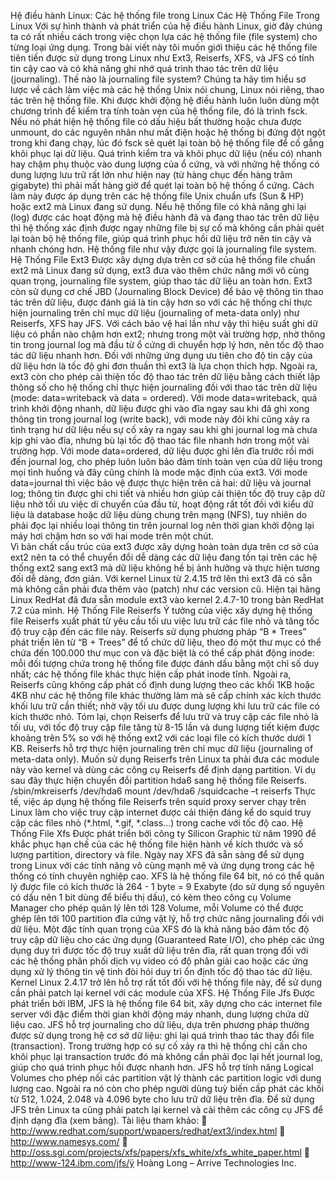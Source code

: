 Hệ điều hành Linux: Các hệ thống file trong Linux 
Các Hệ Thống File Trong Linux
Với sự hình thành và phát triển của hệ điều hành Linux, giờ đây chúng ta có rất nhiều cách trong việc chọn lựa các hệ thống file (file system) cho từng loại ứng dụng. Trong bài viết này tôi muốn giới thiệu các hệ thống file tiên tiến được sử dụng trong Linux như Ext3, Reiserfs, XFS, và JFS có tính tin cậy cao và có khả năng ghi nhớ quá trình thao tác trên dữ liệu (journaling). 
Thế nào là journaling file system?
Chúng ta hãy tìm hiểu sơ lược về cách làm việc mà các hệ thống Unix nói chung, Linux nói riêng, thao tác trên hệ thống file. Khi được khởi động hệ điều hành luôn luôn dùng một chương trình để kiểm tra tính toàn vẹn của hệ thống file, đó là trình fsck. Nếu nó phát hiện hệ thống file có dấu hiệu bất thường hoặc chưa được unmount, do các nguyên nhân như mất điện hoặc hệ thống bị đứng đột ngột trong khi đang chạy, lúc đó fsck sẽ quét lại toàn bộ hệ thống file để cố gắng khôi phục lại dữ liệu. Quá trình kiểm tra và khôi phục dữ liệu (nếu có) nhanh hay chậm phụ thuộc vào dung lượng của ổ cứng, và với những hệ thống có dung lượng lưu trữ rất lớn như hiện nay (từ hàng chục đến hàng trăm gigabyte) thì phải mất hàng giờ để quét lại toàn bộ hệ thống ổ cứng. Cách làm này được áp dụng trên các hệ thống file Unix chuẩn ufs (Sun & HP) hoặc ext2 mà Linux đang sử dụng.
Nếu hệ thống file có khả năng ghi lại (log) được các hoạt động mà hệ điều hành đã và đang thao tác trên dữ liệu thì hệ thống xác định được ngay những file bị sự cố mà không cần phải quét lại toàn bộ hệ thống file, giúp quá trình phục hồi dữ liệu trở nên tin cậy và nhanh chóng hơn. Hệ thống file như vậy được gọi là journaling file system.
Hệ Thống File Ext3
Được xây dựng dựa trên cơ sở của hệ thống file chuẩn ext2 mà Linux đang sử dụng, ext3 đưa vào thêm chức năng mới vô cùng quan trọng, journaling file system, giúp thao tác dữ liệu an toàn hơn. Ext3 còn sử dụng cơ chế JBD (Journaling Block Device) để bảo vệ thông tin thao tác trên dữ liệu, được đánh giá là tin cậy hơn so với các hệ thống chỉ thực hiện journaling trên chỉ mục dữ liệu (journaling of meta-data only) như Reiserfs, XFS hay JFS. Với cách bảo vệ hai lần như vậy thì hiệu suất ghi dữ liệu có phần nào chậm hơn ext2; nhưng trong một vài trường hợp, nhờ thông tin trong journal log mà đầu từ ổ cứng di chuyển hợp lý hơn, nên tốc độ thao tác dữ liệu nhanh hơn. Đối với những ứng dụng ưu tiên cho độ tin cậy của dữ liệu hơn là tốc độ ghi đơn thuần thì ext3 là lựa chọn thích hợp. Ngoài ra, ext3 còn cho phép cải thiện tốc độ thao tác trên dữ liệu bằng cách thiết lập thông số cho hệ thống chỉ thực hiện journaling đối với thao tác trên dữ liệu (mode: data=writeback và data = ordered).
Với mode data=writeback, quá trình khởi động nhanh, dữ liệu được ghi vào đĩa ngay sau khi đã ghi xong thông tin trong journal log (write back), với mode này đôi khi cũng xảy ra tình trạng hư dữ liệu nếu sự cố xảy ra ngay sau khi ghi journal log mà chưa kịp ghi vào đĩa, nhưng bù lại tốc độ thao tác file nhanh hơn trong một vài trường hợp. Với mode data=ordered, dữ liệu được ghi lên đĩa trước rồi mới đến journal log, cho phép luôn luôn bảo đảm tính toàn vẹn của dữ liệu trong mọi tình huống và đây cũng chính là mode mặc định của ext3. Với mode data=journal thì việc bảo vệ được thực hiện trên cả hai: dữ liệu và journal log; thông tin được ghi chi tiết và nhiều hơn giúp cải thiện tốc độ truy cập dữ liệu nhờ tối ưu việc di chuyển của đầu từ, hoạt động rất tốt đối với kiểu dữ liệu là database hoặc dữ liệu dùng chung trên mạng (NFS), tuy nhiên do phải đọc lại nhiều loại thông tin trên journal log nên thời gian khởi động lại máy hơi chậm hơn so với hai mode trên một chút.   
Vì bản chất cấu trúc của ext3 được xây dựng hoàn toàn dựa trên cơ sở của ext2 nên ta có thể chuyển đổi dễ dàng các dữ liệu đang tồn tại trên các hệ thống ext2 sang ext3 mà dữ liệu không hề bị ảnh hưởng và thực hiện tương đối dễ dàng, đơn giản. Với kernel Linux từ 2.4.15 trở lên thì ext3 đã có sẵn mà không cần phải đưa thêm vào (patch) như các version cũ. Hiện tại hãng Linux RedHat đã đưa sẵn module ext3 vào kernel 2.4.7-10 trong bản RedHat 7.2 của mình. 
Hệ Thống File Reiserfs
Ý tưởng của việc xây dựng hệ thống file Reiserfs xuất phát từ yêu cầu tối ưu việc lưu trữ các file nhỏ và tăng tốc độ truy cập đến các file này. Reiserfs sử dụng phương pháp “B * Trees”  phát triển lên từ  “B + Trees” để tổ chức dữ liệu, theo đó một thư mục có thể chứa đến 100.000 thư mục con và đặc biệt là có thể cấp phát động inode: mỗi đối tượng chứa trong hệ thống file được đánh dấu bằng một chỉ số duy nhất; các hệ thống file khác thực hiện cấp phát inode tĩnh. Ngoài ra, Reiserfs cũng không cấp phát cố định dung lượng theo các khối 1KB hoặc 4KB như các hệ thống file khác thường làm mà sẽ cấp chính xác kích thước khối lưu trữ cần thiết; nhờ vậy tối ưu được dung lượng khi lưu trữ các file có kích thước nhỏ.
Tóm lại, chọn Reiserfs để lưu trữ và truy cập các file nhỏ là tối ưu, với tốc độ truy cập file tăng từ 8-15 lần và dung lượng tiết kiệm được khoảng trên 5% so với hệ thống ext2 với các loại file có kích thước dưới 1 KB.  Reiserfs hỗ trợ thực hiện journaling trên chỉ mục dữ liệu (journaling of meta-data only).
Muốn sử dụng Reiserfs trên Linux ta phải đưa các module này vào kernel và dùng các công cụ Reiserfs để định dạng partition. Ví dụ sau đây thực hiện chuyển đổi partition hda6 sang hệ thống file Reiserfs. 
 /sbin/mkreiserfs /dev/hda6 
mount /dev/hda6 /squidcache –t reiserfs 
 Thực tế, việc áp dụng hệ thống file Reiserfs trên  squid proxy server chạy trên Linux làm cho việc truy cập internet được cải thiện đáng kể do squid truy cập các files nhỏ (*.html, *.gif, *.class...) trong cache với  tốc độ cao.
Hệ Thống File Xfs
Được phát triển bởi công ty Silicon Graphic từ năm 1990 để khắc phục hạn chế của các hệ thống file hiện hành về kích thước và số lượng partition, directory và file. Ngày nay XFS đã sẵn sàng để sử dụng trong Linux với các tính năng vô cùng mạnh mẽ và ứng dụng trong các hệ thống có tính chuyên nghiệp cao. 
XFS là hệ thống file 64 bit, nó có thể quản lý được file có kích thước là 264 - 1 byte = 9 Exabyte  (do sử dụng số nguyên có dấu nên 1 bit dùng để biểu thị dấu), có kèm theo công cụ  Volume Manager cho phép quản lý lên tới 128 Volume, mỗi Volume có thể được ghép lên tới 100 partition đĩa cứng vật lý, hỗ trợ chức năng journaling đối với dữ liệu.
Một đặc tính quan trọng của XFS đó là khả năng bảo đảm tốc độ truy cập dữ liệu cho các ứng dụng (Guaranteed Rate I/O),  cho phép các ứng dụng duy trì được tốc độ truy xuất dữ liệu trên đĩa, rất quan trọng đối với các hệ thống phân phối dịch vụ video có độ phân giải cao hoặc các ứng dụng xử lý thông tin vệ tinh đòi hỏi duy trì ổn định tốc độ thao tác dữ liệu. Kernel Linux 2.4.17 trở lên hỗ trợ rất tốt đối với hệ thống file này, để sử dụng cần phải patch lại kernel với các module của XFS.
Hệ Thống File Jfs
Được phát triển bởi IBM, JFS là hệ thống file 64 bit, xây dựng cho các internet file server với đặc điểm thời gian khởi động máy nhanh, dung lượng chứa dữ liệu cao. JFS hỗ trợ journaling cho dữ liệu, dựa trên phương pháp thường được sử dụng trong hệ cơ sở dữ liệu: ghi lại quá trình thao tác thay đổi file (transaction). Trong trường hợp có sự cố xảy ra thì hệ thống chỉ cần cho khôi phục lại transaction trước đó mà không cần phải đọc lại hết journal log, giúp cho quá trình phục hồi được nhanh hơn. JFS hỗ trợ tính năng Logical Volumes cho phép nối các partition vật lý thành các partition logic với dung lượng cao. Ngoài ra nó còn cho phép người dùng tuỳ biến cấp phát các khối từ  512, 1.024, 2.048 và 4.096 byte cho lưu trữ dữ liệu trên đĩa. Để sử dụng JFS trên Linux ta cũng phải patch lại kernel và cài thêm các công cụ JFS để định dạng đĩa (xem bảng).
Tài liệu tham khảo:
 http://www.redhat.com/support/wpapers/redhat/ext3/index.html
 http://www.namesys.com/
 http://oss.sgi.com/projects/xfs/papers/xfs_white/xfs_white_paper.html
 http://www-124.ibm.com/jfs/ÿ
Hoàng Long – Arrive Technologies Inc.

